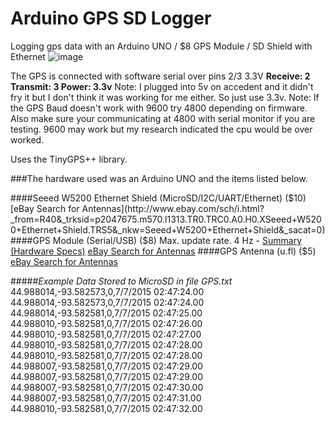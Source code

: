 # Arduino GPS SD Logger
Logging gps data with an Arduino UNO / $8 GPS Module / SD Shield with Ethernet
![image](http://consultingjoe.com/includes/images/arduino_gps_logger.jpg)

The GPS is connected with software serial over pins 2/3 3.3V
**Receive: 2
Transmit: 3 Power: 3.3v**
Note: I plugged into 5v on accedent and it didn't fry it but I don't think it was working for me either. So just use 3.3v.
Note: If the GPS Baud doesn't work with 9600 try 4800 depending on firmware. Also make sure your communicating at 4800 with serial monitor if you are testing. 9600 may work but my research indicated the cpu would be over worked.


Uses the TinyGPS++ library.

###The hardware used was an Arduino UNO and the items listed below.

####Seeed W5200 Ethernet Shield (MicroSD/I2C/UART/Ethernet) ($10)
[eBay Search for Antennas](http://www.ebay.com/sch/i.html?_from=R40&_trksid=p2047675.m570.l1313.TR0.TRC0.A0.H0.XSeeed+W5200+Ethernet+Shield.TRS5&_nkw=Seeed+W5200+Ethernet+Shield&_sacat=0)
####GPS Module (Serial/USB) ($8)
Max. update rate. 4 Hz - [Summary (Hardware Specs)]("http://www.u-blox.com/images/downloads/Product_Docs/PCI-5S_Prod_Summary(GPS.G5-PS5-07000).pdf")
[eBay Search for Antennas](http://www.ebay.com/sch/i.html?_from=R40&_trksid=p2050601.m570.l1313.TR0.TRC0.H0.XU-blox+PCI-5S.TRS0&_nkw=U-blox+PCI-5S&_sacat=0)
####GPS Antenna (u.fl) ($5)
[eBay Search for Antennas](http://www.ebay.com/sch/i.html?_odkw=u-blox+gps+pci-5s&_sop=15&_osacat=0&_from=R40&_trksid=p2045573.m570.l1313.TR0.TRC0.H0.Xgps+antenna+u.fl&_nkw=gps+antenna+u.fl&_sacat=0)

#####*Example Data Stored to MicroSD in file GPS.txt*
	44.988014,-93.582573,0,7/7/2015 02:47:24.00
	44.988014,-93.582573,0,7/7/2015 02:47:24.00
	44.988014,-93.582581,0,7/7/2015 02:47:25.00
	44.988010,-93.582581,0,7/7/2015 02:47:26.00
	44.988010,-93.582581,0,7/7/2015 02:47:27.00
	44.988010,-93.582581,0,7/7/2015 02:47:28.00
	44.988010,-93.582581,0,7/7/2015 02:47:28.00
	44.988007,-93.582581,0,7/7/2015 02:47:29.00
	44.988007,-93.582581,0,7/7/2015 02:47:29.00
	44.988007,-93.582581,0,7/7/2015 02:47:30.00
	44.988007,-93.582581,0,7/7/2015 02:47:31.00
	44.988010,-93.582581,0,7/7/2015 02:47:32.00
